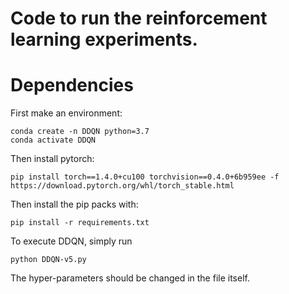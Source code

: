 # Code to run the reinforcement learning experiments.


# Dependencies
First make an environment:
```
conda create -n DDQN python=3.7
conda activate DDQN
```
Then install pytorch:
```
pip install torch==1.4.0+cu100 torchvision==0.4.0+6b959ee -f https://download.pytorch.org/whl/torch_stable.html
```

Then install the pip packs with:
```
pip install -r requirements.txt
```
To execute DDQN, simply run
```
python DDQN-v5.py
```
The hyper-parameters should be changed in the file itself.
